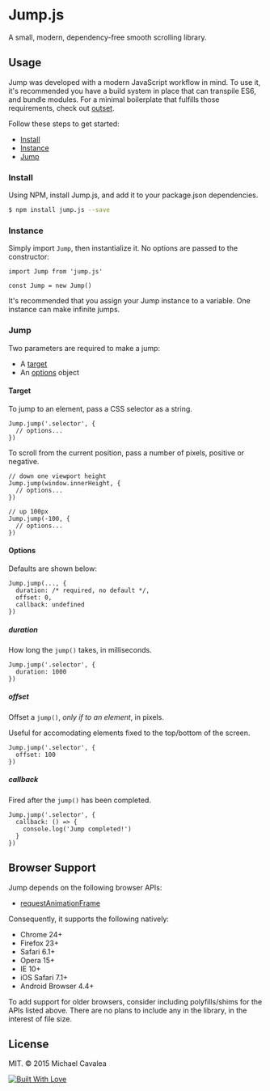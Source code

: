 # Jump.js

A small, modern, dependency-free smooth scrolling library.

## Usage

Jump was developed with a modern JavaScript workflow in mind. To use it, it's recommended you have a build system in place that can transpile ES6, and bundle modules. For a minimal boilerplate that fulfills those requirements, check out [outset](https://github.com/callmecavs/outset).

Follow these steps to get started:

* [Install](#install)
* [Instance](#instance)
* [Jump](#jump)

### Install

Using NPM, install Jump.js, and add it to your package.json dependencies.

```bash
$ npm install jump.js --save
```

### Instance

Simply import `Jump`, then instantialize it. No options are passed to the constructor:

```es6
import Jump from 'jump.js'

const Jump = new Jump()
```

It's recommended that you assign your Jump instance to a variable. One instance can make infinite jumps.

### Jump

Two parameters are required to make a jump:

* A [target](#target)
* An [options](#options) object

#### Target

To jump to an element, pass a CSS selector as a string.

```es6
Jump.jump('.selector', {
  // options...
})
```

To scroll from the current position, pass a number of pixels, positive or negative.

```es6
// down one viewport height
Jump.jump(window.innerHeight, {
  // options...
})

// up 100px
Jump.jump(-100, {
  // options...
})
```

#### Options

Defaults are shown below:

```es6
Jump.jump(..., {
  duration: /* required, no default */,
  offset: 0,
  callback: undefined
})
```

##### duration

How long the `jump()` takes, in milliseconds.

```es6
Jump.jump('.selector', {
  duration: 1000
})
```

##### offset

Offset a `jump()`, _only if to an element_, in pixels.

Useful for accomodating elements fixed to the top/bottom of the screen.

```es6
Jump.jump('.selector', {
  offset: 100
})
```

##### callback

Fired after the `jump()` has been completed.

```es6
Jump.jump('.selector', {
  callback: () => {
    console.log('Jump completed!')
  }
})
```

## Browser Support

Jump depends on the following browser APIs:

* [requestAnimationFrame](https://developer.mozilla.org/en-US/docs/Web/API/window/requestAnimationFrame)

Consequently, it supports the following natively:

* Chrome 24+
* Firefox 23+
* Safari 6.1+
* Opera 15+
* IE 10+
* iOS Safari 7.1+
* Android Browser 4.4+

To add support for older browsers, consider including polyfills/shims for the APIs listed above. There are no plans to include any in the library, in the interest of file size.

## License

MIT. © 2015 Michael Cavalea

[![Built With Love](http://forthebadge.com/images/badges/built-with-love.svg)](http://forthebadge.com)
